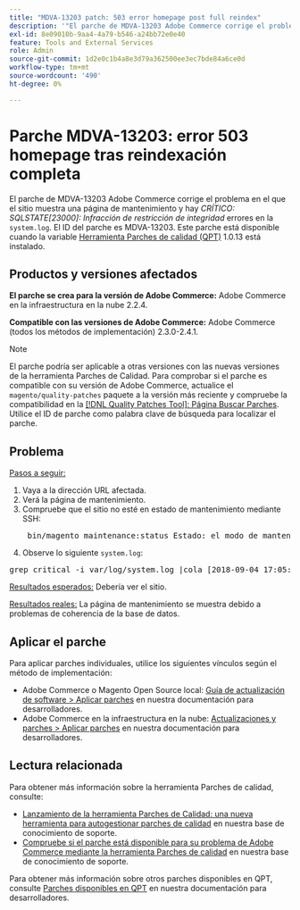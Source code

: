 ```yaml
---
title: "MDVA-13203 patch: 503 error homepage post full reindex"
description: '"El parche de MDVA-13203 Adobe Commerce corrige el problema en el que el sitio muestra una página de mantenimiento y hay errores *CRÍTICO: SQLSTATE\[23000\]: Infracción de restricción de integridad* en system.log". El ID del parche es MDVA-13203. Este parche está disponible cuando está instalada la [Quality Patches Tool (QPT)](/help/announcements/adobe-commerce-announcements/magento-quality-patches-released-new-tool-to-self-serve-quality-patches.md) 1.0.13.'''
exl-id: 8e09010b-9aa4-4a79-b546-a24bb72e0e40
feature: Tools and External Services
role: Admin
source-git-commit: 1d2e0c1b4a8e3d79a362500ee3ec7bde84a6ce0d
workflow-type: tm+mt
source-wordcount: '490'
ht-degree: 0%

---
```


# Parche MDVA-13203: error 503 homepage tras reindexación completa

El parche de MDVA-13203 Adobe Commerce corrige el problema en el que el sitio muestra una página de mantenimiento y hay *CRÍTICO: SQLSTATE\[23000\]: Infracción de restricción de integridad* errores en la `system.log`. El ID del parche es MDVA-13203. Este parche está disponible cuando la variable [Herramienta Parches de calidad (QPT)](/help/announcements/adobe-commerce-announcements/magento-quality-patches-released-new-tool-to-self-serve-quality-patches.md) 1.0.13 está instalado.

## Productos y versiones afectados

**El parche se crea para la versión de Adobe Commerce:** Adobe Commerce en la infraestructura en la nube 2.2.4.

**Compatible con las versiones de Adobe Commerce:** Adobe Commerce (todos los métodos de implementación) 2.3.0-2.4.1.

>[!NOTE]
>
>El parche podría ser aplicable a otras versiones con las nuevas versiones de la herramienta Parches de Calidad. Para comprobar si el parche es compatible con su versión de Adobe Commerce, actualice el `magento/quality-patches` paquete a la versión más reciente y compruebe la compatibilidad en la [[!DNL Quality Patches Tool]: Página Buscar Parches](https://devdocs.magento.com/quality-patches/tool.html#patch-grid). Utilice el ID de parche como palabra clave de búsqueda para localizar el parche.

## Problema

<u>Pasos a seguir:</u>

1. Vaya a la dirección URL afectada.
1. Verá la página de mantenimiento.
1. Compruebe que el sitio no esté en estado de mantenimiento mediante SSH:
   <pre> bin/magento maintenance:status Estado: el modo de mantenimiento no está activo Lista de direcciones IP exentas: none</pre>
1. Observe lo siguiente `system.log`:

<pre>grep critical -i var/log/system.log |cola [2018-09-04 17:05:18] report.CRITICAL: SQLSTATE[23000]: Infracción de restricción de integridad: 1062 Entrada duplicada '4613' para la clave 'PRIMARY', consulta: INSERT INTO `search_tmp_5b8ebb4e994da5_88027289` (`entity_id`,`score`) VALUES (?, ?),... (?, ?), (?, ?) [] [] [2018-09-04 17:05:21] report.CRITICAL: SQLSTATE[23000]: Infracción de restricción de integridad: 1062 Entrada duplicada '4613' para la clave 'PRIMARY', consulta: INSERT INTO `search_tmp_5b8ebb51579943_52333638` (`entity_id`,`score`) VALUES (?, ?),...,(?, ?) [] [] [2018-09-04 17:05:47] report.CRITICAL: SQLSTATE[23000]: Infracción de restricción de integridad: 1062 Entrada duplicada '1350' para la clave 'PRIMARY', consulta: INSERT INTO `search_tmp_5b8ebb6b7028f4_68065024` (`entity_id`,`score`) VALUES (?, ?), (?, ?), (?, ?), (?, ?), (?, ?), (?, ?) (?, ?), (?, ?), (?, ?), (?, ?), (?, ?), (?, ?), (?, ?) [] [] [2018-09-04 17:05:47] report.CRITICAL: SQLSTATE[23000]: Infracción de restricción de integridad: 1062 Entrada duplicada '1350' para la clave 'PRIMARY', consulta: INSERT INTO `search_tmp_5b8ebb6b7885a9_23360993` (`entity_id`,`score`) VALUES (?, ?), (?, ?), (?, ?), (?, ?), (?, ?), (?, ?) (?, ?), (?, ?), (?, ?), (?, ?), (?, ?), (?, ?), (?, ?) [] [] fecha Mar Sep 4 17:06:11 UTC 2018</pre>

<u>Resultados esperados:</u> Debería ver el sitio.

<u>Resultados reales:</u> La página de mantenimiento se muestra debido a problemas de coherencia de la base de datos.

## Aplicar el parche

Para aplicar parches individuales, utilice los siguientes vínculos según el método de implementación:

* Adobe Commerce o Magento Open Source local: [Guía de actualización de software > Aplicar parches](https://devdocs.magento.com/guides/v2.4/comp-mgr/patching/mqp.html) en nuestra documentación para desarrolladores.
* Adobe Commerce en la infraestructura en la nube: [Actualizaciones y parches > Aplicar parches](https://devdocs.magento.com/cloud/project/project-patch.html) en nuestra documentación para desarrolladores.

## Lectura relacionada

Para obtener más información sobre la herramienta Parches de calidad, consulte:

* [Lanzamiento de la herramienta Parches de Calidad: una nueva herramienta para autogestionar parches de calidad](/help/announcements/adobe-commerce-announcements/magento-quality-patches-released-new-tool-to-self-serve-quality-patches.md) en nuestra base de conocimiento de soporte.
* [Compruebe si el parche está disponible para su problema de Adobe Commerce mediante la herramienta Parches de calidad](/help/support-tools/patches-available-in-qpt-tool/check-patch-for-magento-issue-with-magento-quality-patches.md) en nuestra base de conocimiento de soporte.

Para obtener más información sobre otros parches disponibles en QPT, consulte [Parches disponibles en QPT](https://devdocs.magento.com/quality-patches/tool.html#patch-grid) en nuestra documentación para desarrolladores.
